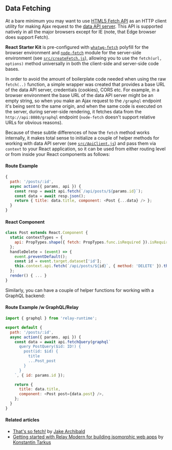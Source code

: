 ## Data Fetching

At a bare minimum you may want to use [HTML5 Fetch API][fetch] as an HTTP client utility for
making Ajax request to the [data API server][nodeapi]. This API is supported natively in all the
major browsers except for IE (note, that Edge browser does support Fetch).

**React Starter Kit** is pre-configured with [`whatwg-fetch`][wfetch] polyfill for the browser
environment and [`node-fetch`][nfetch] module for the server-side environment (see
[`src/createFetch.js`](../src/createFetch.js)), allowing you to use the `fetch(url, options)`
method universally in both the client-side and server-side code bases.

In order to avoid the amount of boilerplate code needed when using the raw `fetch(..)`
function, a simple wrapper was created that provides a base URL of the data API server, credentials
(cookies), CORS etc. For example, in a browser environment the base URL of the data API server
might be an empty string, so when you make an Ajax request to the `/graphql` endpoint it's being
sent to the same origin, and when the same code is executed on the server, during server-side
rendering, it fetches data from the `http://api:8080/graphql` endpoint (`node-fetch` doesn't
support relative URLs for obvious reasons).

Because of these subtle differences of how the `fetch` method works internally, it makes total
sense to initialize a couple of helper methods for working with data API server (see
[`src/ApiClient.js`][api]) and pass them via `context` to your React application, so it can be used
from either routing level or from inside your React components as follows:

#### Route Example

```js
{
  path: '/posts/:id',
  async action({ params, api }) {
    const resp = await api.fetch(`/api/posts/${params.id}`);
    const data = await resp.json();
    return { title: data.title, component: <Post {...data} /> };
  }
}
```

#### React Component

```js
class Post extends React.Component {
  static contextTypes = {
    api: PropTypes.shape({ fetch: PropTypes.func.isRequired }).isRequired,
  };
  handleDelete = (event) => {
    event.preventDefault();
    const id = event.target.dataset['id'];
    this.context.api.fetch(`/api/posts/${id}`, { method: 'DELETE' }).then(...);
  };
  render() { ... }
}
```

Similarly, you can have a couple of helper functions for working with a GraphQL backend:

#### Route Example /w GraphQL/Relay

```js
import { graphql } from 'relay-runtime';

export default {
  path: '/posts/:id',
  async action({ params, api }) {
    const data = await api.fetchQuery(graphql`
      query PostQuery($id: ID!) {
        post(id: $id) {
          title
          ...Post_post
        }
      }
    `, { id: params.id });

    return {
      title: data.title,
      component: <Post post={data.post} />,
    };
  }
}
```

#### Related articles

* [That's so fetch!](https://jakearchibald.com/2015/thats-so-fetch/) by [Jake Archibald](https://twitter.com/jaffathecake)
* [Getting started with Relay Modern for building isomorphic web apps](https://hackernoon.com/ae049e4e23c1) by [Konstantin Tarkus](https://twitter.com/koistya)


[fetch]: https://developer.mozilla.org/en-US/docs/Web/API/Fetch_API/Using_Fetch
[wfetch]: https://github.com/github/fetchno
[nfetch]: https://github.com/bitinn/node-fetch
[nodeapi]: https://github.com/kriasoft/nodejs-api-starter
[api]: ../src/ApiClient.js

